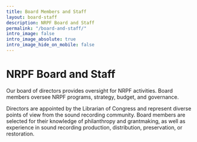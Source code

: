 ```yaml
---
title: Board Members and Staff
layout: board-staff
description: NRPF Board and Staff
permalink: "/board-and-staff/"
intro_image: false
intro_image_absolute: true
intro_image_hide_on_mobile: false
---
```


# NRPF Board and Staff

Our board of directors provides oversight for NRPF activities.
Board members oversee NRPF programs, strategy, budget, and governance.

Directors are appointed by the Librarian of Congress and represent diverse points of view from the sound recording community.
Board members are selected for their
knowledge of philanthropy and grantmaking, as well
as experience in sound recording production,
distribution, preservation, or restoration.
